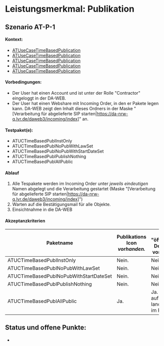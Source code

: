 # Leistungsmerkmal: Publikation

## Szenario AT-P-1

#### Kontext:

* [ATUseCaseTimeBasedPublication](../../src/test/java/de/uzk/hki/da/at/ATUseCaseTimeBasedPublication.java#testPublishInstOnly)
* [ATUseCaseTimeBasedPublication](../../src/test/java/de/uzk/hki/da/at/ATUseCaseTimeBasedPublication.java#testNoPubWithLawSetForAudiencePublic)
* [ATUseCaseTimeBasedPublication](../../src/test/java/de/uzk/hki/da/at/ATUseCaseTimeBasedPublication.java#testNoPubWithStartDateSet)
* [ATUseCaseTimeBasedPublication](../../src/test/java/de/uzk/hki/da/at/ATUseCaseTimeBasedPublication.java#testPublishNothing)
* [ATUseCaseTimeBasedPublication](../../src/test/java/de/uzk/hki/da/at/ATUseCaseTimeBasedPublication.java#testPublishAll)

#### Vorbedingungen:

* Der User hat einen Account und ist unter der Rolle "Contractor" eingeloggt in der DA-WEB.
* Der User hat einen Webshare mit Incoming Order, in den er Pakete legen kann. DA-WEB zeigt den Inhalt dieses Ordners in der Maske&nbsp;"[Verarbeitung für abgelieferte SIP starten|https://da-nrw-q.lvr.de/daweb3/incoming/index]" an.

#### Testpaket(e):

* ATUCTimeBasedPublInstOnly
* ATUCTimeBasedPublNoPubWithLawSet
* ATUCTimeBasedPublNoPubWithStartDateSet
* ATUCTimeBasedPublPublishNothing
* ATUCTimeBasedPublAllPublic

#### Ablauf

1. Alle Tespakete werden im Incoming Order unter *jeweils eindeutigen* Namen abgelegt und die Verarbeitung gestartet (Maske "[Verarbeitung für abgelieferte SIP starten|https://da-nrw-q.lvr.de/daweb3/incoming/index]")
1. Warten auf die Bestätigungsmail für alle Objekte.
1. Einsichtnahme in die DA-WEB

#### Akzeptanzkriterien



| Paketname | Publikations Icon *vorhanden.* | Link "öffentliche Derivate" vorhanden |
|----|---------------------|--------------------------|
| ATUCTimeBasedPublInstOnly | Nein. | Nein. |
| ATUCTimeBasedPublNoPubWithLawSet| Nein. | Nein. |
| ATUCTimeBasedPublNoPubWithStartDateSet | Nein. | Nein. |
| ATUCTimeBasedPublPublishNothing | Nein. | Nein. |
| ATUCTimeBasedPublAllPublic | Ja. | Ja. Bei Klick auf das Icon landet man im Fedora  |

## Status und offene Punkte:

####

* &nbsp;

##
